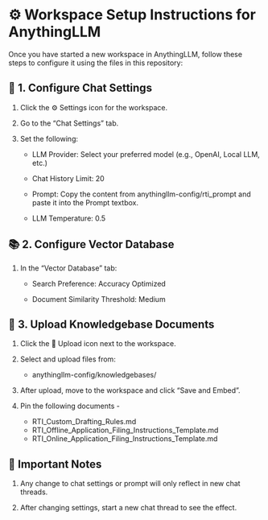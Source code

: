 
 # ⚙️ Workspace Setup Instructions for AnythingLLM

Once you have started a new workspace in AnythingLLM, follow these steps to configure it using the files in this repository:

## 🔧 1. Configure Chat Settings

1. Click the ⚙️ Settings icon for the workspace.

2. Go to the “Chat Settings” tab.

3. Set the following:

   - LLM Provider: Select your preferred model (e.g., OpenAI, Local LLM, etc.)

   - Chat History Limit: 20

   - Prompt:  Copy the content from anythingllm-config/rti_prompt
            and paste it into the Prompt textbox.

   - LLM Temperature: 0.5

## 📚 2. Configure Vector Database

1. In the “Vector Database” tab:

   - Search Preference: Accuracy Optimized

   - Document Similarity Threshold: Medium 

## 🧠 3. Upload Knowledgebase Documents

1. Click the 📁 Upload icon next to the workspace.

2. Select and upload files from:

   - anythingllm-config/knowledgebases/

3. After upload, move to the workspace and click “Save and Embed”.

4. Pin the following documents -
   - RTI_Custom_Drafting_Rules.md
   - RTI_Offline_Application_Filing_Instructions_Template.md
   - RTI_Online_Application_Filing_Instructions_Template.md

## 🔁 Important Notes

1. Any change to chat settings or prompt will only reflect in new chat threads.

2. After changing settings, start a new chat thread to see the effect.
